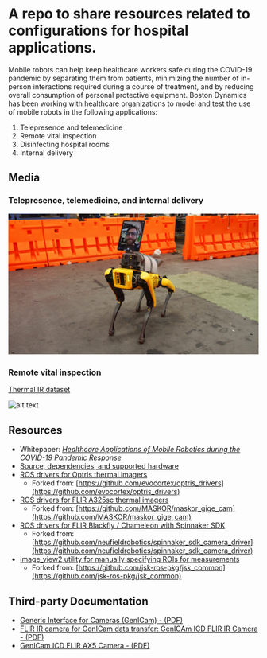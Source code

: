 # A repo to share resources related to configurations for hospital applications.

Mobile robots can help keep healthcare workers safe during the COVID-19 pandemic by separating them from patients, minimizing the number of in-person interactions required during a course of treatment, and by reducing overall consumption of personal protective equipment.
Boston Dynamics has been working with healthcare organizations to model and test the use of mobile robots in the following applications:


1.  Telepresence and telemedicine
2.  Remote vital inspection
3.  Disinfecting hospital rooms
4.  Internal delivery

## Media

### Telepresence, telemedicine, and internal delivery
![alt text](20200410-drspot-v1/20200410-drspot-v1-pitch.JPG "Assembled DrSpot")

### Remote vital inspection
[Thermal IR dataset](https://www.dropbox.com/sh/rvsuyzxl506fee5/AABkRLp9vcmY6VffKUmGnoRra?dl=0)

![alt text](vitals_collection/drspot/docs/images/skin_temp_resp_rate_gui.gif "DrSpot GUI")

## Resources

*  Whitepaper: [*Healthcare Applications of Mobile Robotics during the COVID-19 Pandemic Response*](Applications%20of%20Mobile%20Robotics%20during%20COVID-19.pdf)
*  [Source, dependencies, and supported hardware](vitals_collection/drspot)
*  [ROS drivers for Optris thermal imagers](vitals_collection/optris_drivers)
    *  Forked from: [https://github.com/evocortex/optris_drivers](https://github.com/evocortex/optris_drivers)
*  [ROS drivers for FLIR A325sc thermal imagers](vitals_collection/maskor_gige_cam)
    *  Forked from: [https://github.com/MASKOR/maskor_gige_cam](https://github.com/MASKOR/maskor_gige_cam)
*  [ROS drivers for FLIR Blackfly / Chameleon with Spinnaker SDK](vitals_collection/spinnaker_sdk_camera_driver)
    *  Forked from: [https://github.com/neufieldrobotics/spinnaker_sdk_camera_driver](https://github.com/neufieldrobotics/spinnaker_sdk_camera_driver)
*  [image_view2 utility for manually specifying ROIs for measurements](vitals_collection/image_view2)
    *  Forked from: [https://github.com/jsk-ros-pkg/jsk_common](https://github.com/jsk-ros-pkg/jsk_common)


## Third-party Documentation

*  [Generic Interface for Cameras (GenICam) - (PDF)](vitals_collection/maskor_gige_cam/documentation/GenICam%20Standard.pdf)
*  [FLIR IR camera for GenICam data transfer: GenICAm ICD FLIR IR Camera - (PDF)](vitals_collection/maskor_gige_cam/documentation/GenICam%20ICD%20FLIR%20IR%20Camera%20-%20PC.pdf)  
*  [GenICam ICD FLIR AX5 Camera - (PDF)](vitals_collection/maskor_gige_cam/documentation/ICD%20GenICam%20ICD%20FLIR%20Ax5%20Camera%20-%20PC%20(en-US).pdf)
